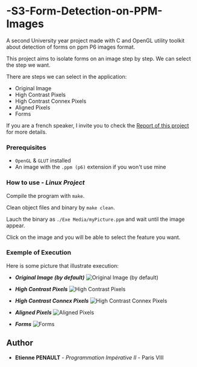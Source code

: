 # -S3-Form-Detection-on-PPM-Images

A second University year project made with C and OpenGL utility toolkit about detection of forms on ppm P6 images format.

This project aims to isolate forms on an image step by step. We can select the step we want.

There are steps we can select in the application:
  * Original Image
  * High Contrast Pixels
  * High Contrast Connex Pixels
  * Aligned Pixels
  * Forms

If you are a french speaker, I invite you to check the [Report of this project](https://github.com/3t13nn3/-S3-Form-Detection-on-PPM-Images/blob/master/Rapport/RAPPORT.pdf) for more details.

### Prerequisites

- ```OpenGL``` & ```GLUT``` installed
- An image with the ```.ppm (p6)``` extension if you won't use mine

### How to use - *Linux Project*

Compile the program with ```make```.

Clean object files and binary by ```make clean```.

Lauch the binary as ```./Exe Media/myPicture.ppm``` and wait until the image appear.

Click on the image and you will be able to select the feature you want.

### Exemple of Execution

Here is some picture that illustrate execution:

- ***Original Image (by default)***
![Original Image (by default)](https://github.com/3t13nn3/-S3-Form-Detection-on-PPM-Images/blob/master/Screen/1.png)

- ***High Contrast Pixels***
![High Contrast Pixels](https://github.com/3t13nn3/-S3-Form-Detection-on-PPM-Images/blob/master/Screen/2.png)

- ***High Contrast Connex Pixels***
![High Contrast Connex Pixels](https://github.com/3t13nn3/-S3-Form-Detection-on-PPM-Images/blob/master/Screen/3.png)

- ***Aligned Pixels***
![Aligned Pixels](https://github.com/3t13nn3/-S3-Form-Detection-on-PPM-Images/blob/master/Screen/4.png)

- ***Forms***
![Forms](https://github.com/3t13nn3/-S3-Form-Detection-on-PPM-Images/blob/master/Screen/5.png)


## Author

* **Etienne PENAULT** - *Programmation Impérative II* - Paris VIII

